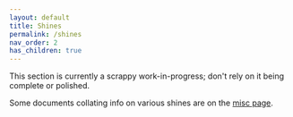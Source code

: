 ```yaml
---
layout: default
title: Shines
permalink: /shines
nav_order: 2
has_children: true
---
```


This section is currently a scrappy work-in-progress; don't rely on it being complete or polished.

Some documents collating info on various shines are on the [misc page](/game/misc).
